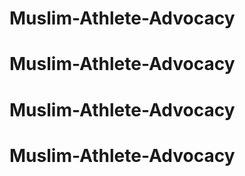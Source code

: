 # Muslim-Athlete-Advocacy
# Muslim-Athlete-Advocacy
# Muslim-Athlete-Advocacy
# Muslim-Athlete-Advocacy
